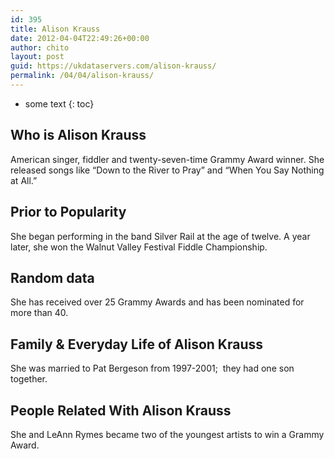 ```yaml
---
id: 395
title: Alison Krauss
date: 2012-04-04T22:49:26+00:00
author: chito
layout: post
guid: https://ukdataservers.com/alison-krauss/
permalink: /04/04/alison-krauss/
---
```


* some text
{: toc}


## Who is  Alison Krauss
                  
                  
                  
American singer, fiddler and twenty-seven-time Grammy Award winner. She released songs like &#8220;Down to the River to Pray&#8221; and &#8220;When You Say Nothing at All.&#8221;
                  
                
                
                
## Prior to Popularity 
                  
                  
                  
She began performing in the band Silver Rail at the age of twelve. A year later, she won the Walnut Valley Festival Fiddle Championship.
                  
                
                
                
## Random data 
                  
                  
                  
She has received over 25 Grammy Awards and has been nominated for more than 40.
                  
                
                
                
## Family & Everyday Life of Alison Krauss
                  
                  
                  
She was married to Pat Bergeson from 1997-2001;  they had one son together.
                  
                
                
                
## People Related With  Alison Krauss
                  
                  
                  
She and LeAnn Rymes became two of the youngest artists to win a Grammy Award.
                  
                
              
            
          
          
          
    
    
  
